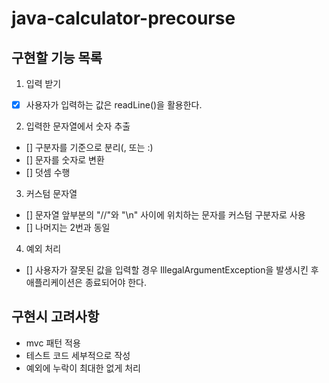 # java-calculator-precourse

## 구현할 기능 목록
1. 입력 받기
- [x] 사용자가 입력하는 값은 readLine()을 활용한다.

2. 입력한 문자열에서 숫자 추출
- [] 구분자를 기준으로 분리(, 또는 :)
- [] 문자를 숫자로 변환
- [] 덧셈 수행

3. 커스텀 문자열
- [] 문자열 앞부분의 "//"와 "\n" 사이에 위치하는 문자를 커스텀 구분자로 사용
- [] 나머지는 2번과 동일


4. 예외 처리
- [] 사용자가 잘못된 값을 입력할 경우 IllegalArgumentException을 발생시킨 후 애플리케이션은 종료되어야 한다.


## 구현시 고려사항
- mvc 패턴 적용
- 테스트 코드 세부적으로 작성
- 예외에 누락이 최대한 없게 처리
